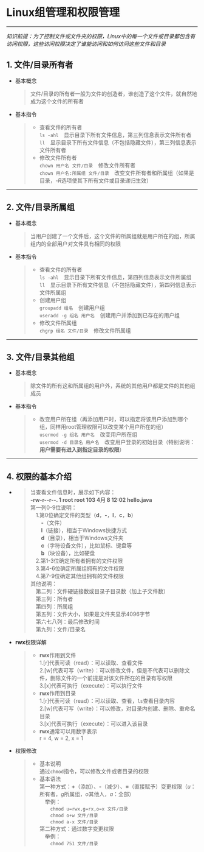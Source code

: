 # Linux组管理和权限管理
---
*知识前提：为了控制文件或文件夹的权限，Linux中的每一个文件或目录都包含有访问权限，这些访问权限决定了谁能访问和如何访问这些文件和目录*
## 1. 文件/目录所有者
+ 基本概念
  >文件/目录的所有者一般为文件的创造者，谁创造了这个文件，就自然地成为这个文件的所有者
+ 基本指令
  >+ 查看文件的所有者  
  `ls -ahl`&emsp;显示目录下所有文件信息，第三列信息表示文件所有者  
  `ll`&emsp;显示目录下所有文件信息（不包括隐藏文件），第三列信息表示文件所有者
  >+ 修改文件所有者  
  `chown 用户名 文件/目录`&emsp;修改文件所有者  
  `chown 用户名:所属组 文件/目录`&emsp;改变文件所有者和所属组（如果是目录，*-R*选项使其下所有文件或目录递归生效）
--- 
## 2. 文件/目录所属组
+ 基本概念
  >当用户创建了一个文件后，这个文件的所属组就是用户所在的组，所属组内的全部用户对文件具有相同的权限
+ 基本指令
  >+ 查看文件的所有者  
  `ls -ahl`&emsp;显示目录下所有文件信息，第四列信息表示文件所属组  
  `ll`&emsp;显示目录下所有文件信息（不包括隐藏文件），第四列信息表示文件所属组
  >+ 创建用户组  
  `groupadd 组名`&emsp;创建用户组  
  `useradd -g 组名 用户名`&emsp;创建用户并添加到已存在的用户组
  >+ 修改文件所属组  
  `chgrp 组名 文件/目录`&emsp;修改文件所属组
--- 
## 3. 文件/目录其他组
+ 基本概念
  >除文件的所有这和所属组的用户外，系统的其他用户都是文件的其他组成员
+ 基本指令
  >+ 改变用户所在组（再添加用户时，可以指定将该用户添加到哪个组，同样用root管理权限可以改变某个用户所在的组）  
  `usermod -g 组名 用户名`&emsp;改变用户所在组  
  `usermod -d 目录名 用户名`&emsp;改变用户登录的初始目录（特别说明：**用户需要有进入到指定目录的权限**）
--- 
## 4. 权限的基本介绍  
+ >当查看文件信息时，展示如下内容：  
    **-rw-r--r--. 1 root root  103 4月   8 12:02 hello.java**  
    第一列0-9位说明：  
    &emsp;1.第0位确定文件的类型（**d**，**-**，**l**，**c**，**b**）  
    &emsp;&emsp;**-**（文件）  
    &emsp;&emsp;**l**（链接），相当于Windows快捷方式  
    &emsp;&emsp;**d**（目录），相当于Windows文件夹  
    &emsp;&emsp;**c**（字符设备文件），比如鼠标、键盘等  
    &emsp;&emsp;**b**（块设备），比如硬盘  
    &emsp;2.第1-3位确定所有者拥有的文件权限  
    &emsp;3.第4-6位确定所属组拥有的文件权限  
    &emsp;4.第7-9位确定其他组拥有的文件权限  
    其他说明：  
    &emsp;第二列：文件硬链接数或目录子目录数（加上子文件数）   
    &emsp;第三列：所有者  
    &emsp;第四列：所属组  
    &emsp;第五列：文件大小，如果是文件夹显示4096字节  
    &emsp;第六七八列：最后修改时间  
    &emsp;第九列：文件/目录名
+ **rwx**权限详解
  >+ **rwx**作用到文件  
    1.[r]代表可读（read）：可以读取、查看文件  
    2.[w]代表可写（write）：可以修改文件，但是不代表可以删除文件，删除文件的一个前提是对该文件所在的目录有写权限  
    3.[x]代表可执行（execute）：可以执行文件
  >+ **rwx**作用到目录  
    1.[r]代表可读（read）：可以读取、查看，`ls`查看目录内容  
    2.[w]代表可写（write）：可以修改，对目录内创建、删除、重命名目录  
    3.[x]代表可执行（execute）：可以进入该目录
  >+ **rwx**通常可以用数字表示  
  r = 4, w = 2, x = 1
+ 权限修改
  >+ 基本说明  
  通过`chmod`指令，可以修改文件或者目录的权限
  >+ 基本语法  
  第一种方式：**+**（添加）、**-**（减少）、**=**（直接赋予）变更权限（*u*：所有者，*g*所属组，*o*其他人，*a*：全部）  
  &emsp;举例：  
  &emsp;&emsp;`chmod u=rwx,g=rx,o=x 文件/目录`  
  &emsp;&emsp;`chmod o+w 文件/目录`  
  &emsp;&emsp;`chmod a-x 文件/目录`  
  第二种方式：通过数字变更权限  
  &emsp;举例：  
  &emsp;&emsp;`chmod 751 文件/目录`
